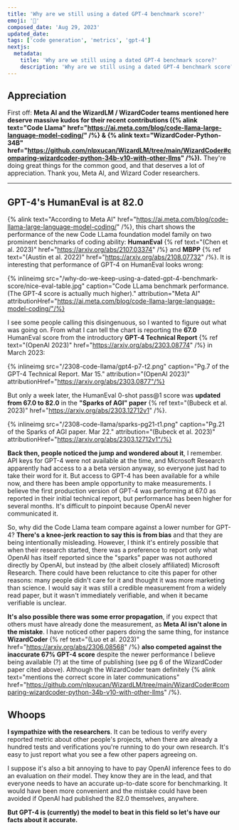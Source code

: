 ```yaml
---
title: 'Why are we still using a dated GPT-4 benchmark score?'
emoji: '🔬'
composed_date: 'Aug 29, 2023'
updated_date:
tags: ['code generation', 'metrics', 'gpt-4']
nextjs:
  metadata:
    title: 'Why are we still using a dated GPT-4 benchmark score?'
    description: 'Why are we still using a dated GPT-4 benchmark score?'
---
```


## Appreciation

First off: **Meta AI and the WizardLM / WizardCoder teams mentioned here deserve massive kudos for their recent contributions ({% alink text="Code Llama" href="https://ai.meta.com/blog/code-llama-large-language-model-coding/" /%} & {% alink text="WizardCoder-Python-34B" href="https://github.com/nlpxucan/WizardLM/tree/main/WizardCoder#comparing-wizardcoder-python-34b-v10-with-other-llms" /%}).**
They're doing great things for the common good, and that deserves a lot of appreciation. Thank you, Meta AI, and Wizard Coder researchers.

---

## GPT-4's HumanEval is at 82.0

{% alink text="According to Meta AI" href="https://ai.meta.com/blog/code-llama-large-language-model-coding/" /%}, this chart shows the performance of the new Code LLama
foundation model family on two prominent benchmarks of coding ability: **HumanEval** {% ref text="(Chen et al. 2023)" href="https://arxiv.org/abs/2107.03374" /%} and **MBPP** {% ref text="(Austin et al. 2022)" href="https://arxiv.org/abs/2108.07732" /%}. It is interesting that performance of GPT-4 on HumanEval looks wrong:

{% inlineimg src="/why-do-we-keep-using-a-dated-gpt-4-benchmark-score/nice-eval-table.jpg" caption="Code LLama benchmark performance. (The GPT-4 score is actually much higher)." attribution="Meta AI" attributionHref="https://ai.meta.com/blog/code-llama-large-language-model-coding/"/%}

I see some people calling this disingenuous, so I wanted to figure out what was going on. From what I can tell the chart is reporting the **67.0** HumanEval score from the introductory **GPT-4 Technical Report** {% ref text="(OpenAI 2023)" href="https://arxiv.org/abs/2303.08774" /%} in March 2023:

{% inlineimg src="/2308-code-llama/gpt4-p7-t2.png" caption="Pg.7 of the GPT-4 Technical Report. Mar 15." attribution="(OpenAI 2023)" attributionHref="https://arxiv.org/abs/2303.0877"/%}

But only a week later, the HumanEval 0-shot pass@1 score was **updated from 67.0 to 82.0** in the **"Sparks of AGI" paper** {% ref text="(Bubeck et al. 2023)" href="https://arxiv.org/abs/2303.12712v1" /%}.

{% inlineimg src="/2308-code-llama/sparks-pg21-t1.png" caption="Pg.21 of the Sparks of AGI paper. Mar 22." attribution="(Bubeck et al. 2023)" attributionHref="https://arxiv.org/abs/2303.12712v1"/%}

**Back then, people noticed the jump and wondered about it**, I remember. API keys for GPT-4 were not available at the time, and Microsoft Research apparently had access to a a beta version anyway, so everyone just had to take their word for it. But access to GPT-4 has been available for a while now, and there has been ample opportunity to make measurements. I believe the first production version of GPT-4 was performing at 67.0 as reported in their initial technical report, but performance has been higher for several months. It's difficult to pinpoint because OpenAI never communicated it.

So, why did the Code Llama team compare against a lower number for GPT-4? **There's a knee-jerk reaction to say this is from bias** and that they are being intentionally misleading. However, I think it's entirely possible that when their research started, there was a preference to report only what OpenAI has itself reported since the "sparks" paper was not authored directly by OpenAI, but instead by (the albeit closely affiliated) Microsoft Research. There could have been reluctance to cite this paper for other reasons: many people didn't care for it and thought it was more marketing than science. I would say it was still a credible measurement from a widely read paper, but it wasn't immediately verifiable, and when it became verifiable is unclear.

**It's also possible there was some error propagation**, if you expect that others must have already done the measurement, as **Meta AI isn't alone in the mistake**. I have noticed other papers doing the same thing, for instance **WizardCoder** {% ref text="(Luo et al. 2023)" href="https://arxiv.org/abs/2306.08568" /%} **also competed against the inaccurate 67% GPT-4 score** despite the newer performance I believe being available (?) at the time of publishing (see pg 6 of the WizardCoder paper cited above). Although the WizardCoder team definitely {% alink text="mentions the correct score in later communications" href="https://github.com/nlpxucan/WizardLM/tree/main/WizardCoder#comparing-wizardcoder-python-34b-v10-with-other-llms" /%}.

## Whoops

**I sympathize with the researchers**. It can be tedious to verify every reported metric about other people's projects, when there are already a hundred tests and verifications you're running to do your own research. It's easy to just report what you see a few other papers agreeing on.

I suppose it's also a bit annoying to have to pay OpenAI inference fees to do an evaluation on _their_ model. They know they are in the lead, and that everyone needs to have an accurate up-to-date score for benchmarking. It would have been more convenient and the mistake could have been avoided if OpenAI had published the 82.0 themselves, anywhere.

**But GPT-4 is (currently) the model to beat in this field so let's have our facts about it accurate.**
